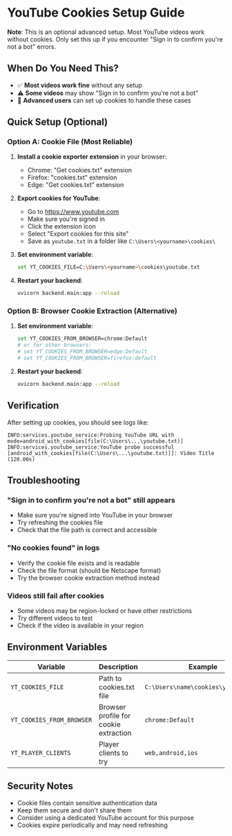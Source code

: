 # YouTube Cookies Setup Guide

**Note**: This is an optional advanced setup. Most YouTube videos work without cookies. Only set this up if you encounter "Sign in to confirm you're not a bot" errors.

## When Do You Need This?

- ✅ **Most videos work fine** without any setup
- ⚠️ **Some videos** may show "Sign in to confirm you're not a bot" 
- 🔧 **Advanced users** can set up cookies to handle these cases

## Quick Setup (Optional)

### Option A: Cookie File (Most Reliable)

1. **Install a cookie exporter extension** in your browser:
   - Chrome: "Get cookies.txt" extension
   - Firefox: "cookies.txt" extension
   - Edge: "Get cookies.txt" extension

2. **Export cookies for YouTube**:
   - Go to https://www.youtube.com
   - Make sure you're signed in
   - Click the extension icon
   - Select "Export cookies for this site"
   - Save as `youtube.txt` in a folder like `C:\Users\<yourname>\cookies\`

3. **Set environment variable**:
   ```bash
   set YT_COOKIES_FILE=C:\Users\<yourname>\cookies\youtube.txt
   ```

4. **Restart your backend**:
   ```bash
   uvicorn backend.main:app --reload
   ```

### Option B: Browser Cookie Extraction (Alternative)

1. **Set environment variable**:
   ```bash
   set YT_COOKIES_FROM_BROWSER=chrome:Default
   # or for other browsers:
   # set YT_COOKIES_FROM_BROWSER=edge:Default
   # set YT_COOKIES_FROM_BROWSER=firefox:default
   ```

2. **Restart your backend**:
   ```bash
   uvicorn backend.main:app --reload
   ```

## Verification

After setting up cookies, you should see logs like:
```
INFO:services.youtube_service:Probing YouTube URL with mode=android_with_cookies[file(C:\Users\...\youtube.txt)]
INFO:services.youtube_service:YouTube probe successful [android_with_cookies[file(C:\Users\...\youtube.txt)]]: Video Title (120.00s)
```

## Troubleshooting

### "Sign in to confirm you're not a bot" still appears
- Make sure you're signed into YouTube in your browser
- Try refreshing the cookies file
- Check that the file path is correct and accessible

### "No cookies found" in logs
- Verify the cookie file exists and is readable
- Check the file format (should be Netscape format)
- Try the browser cookie extraction method instead

### Videos still fail after cookies
- Some videos may be region-locked or have other restrictions
- Try different videos to test
- Check if the video is available in your region

## Environment Variables

| Variable | Description | Example |
|----------|-------------|---------|
| `YT_COOKIES_FILE` | Path to cookies.txt file | `C:\Users\name\cookies\youtube.txt` |
| `YT_COOKIES_FROM_BROWSER` | Browser profile for cookie extraction | `chrome:Default` |
| `YT_PLAYER_CLIENTS` | Player clients to try | `web,android,ios` |

## Security Notes

- Cookie files contain sensitive authentication data
- Keep them secure and don't share them
- Consider using a dedicated YouTube account for this purpose
- Cookies expire periodically and may need refreshing
